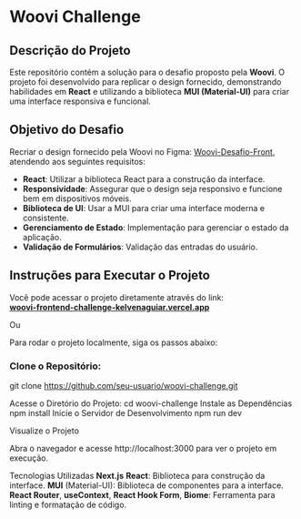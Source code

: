 # Woovi Challenge

## Descrição do Projeto
Este repositório contém a solução para o desafio proposto pela **Woovi**. O projeto foi desenvolvido para replicar o design fornecido, demonstrando habilidades em **React** e utilizando a biblioteca **MUI (Material-UI)** para criar uma interface responsiva e funcional.

## Objetivo do Desafio
Recriar o design fornecido pela Woovi no Figma: [Woovi-Desafio-Front](https://www.figma.com/design/hv1LgD7oNrtlmfWgKBG6PF/Woovi-Desafio-Front?node-id=0-1&t=E3GdukMimd3q91j2-0), atendendo aos seguintes requisitos:

- **React**: Utilizar a biblioteca React para a construção da interface.
- **Responsividade**: Assegurar que o design seja responsivo e funcione bem em dispositivos móveis.
- **Biblioteca de UI**: Usar a MUI para criar uma interface moderna e consistente.
- **Gerenciamento de Estado**: Implementação para gerenciar o estado da aplicação.
- **Validação de Formulários**: Validação das entradas do usuário.

## Instruções para Executar o Projeto

Você pode acessar o projeto diretamente através do link:  
**[woovi-frontend-challenge-kelvenaguiar.vercel.app](https://woovi-frontend-challenge-kelvenaguiar.vercel.app)**

Ou

Para rodar o projeto localmente, siga os passos abaixo:

### Clone o Repositório:

git clone https://github.com/seu-usuario/woovi-challenge.git

Acesse o Diretório do Projeto:
cd woovi-challenge
Instale as Dependências
npm install
Inicie o Servidor de Desenvolvimento
npm run dev

Visualize o Projeto

Abra o navegador e acesse http://localhost:3000 para ver o projeto em execução.

Tecnologias Utilizadas
**Next.js**
**React**: Biblioteca para construção da interface.
**MUI** (Material-UI): Biblioteca de componentes para a interface.
**React Router**, **useContext**, **React Hook Form**,
**Biome**: Ferramenta para linting e formatação de código.

